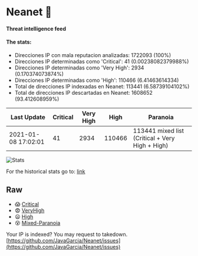 # Neanet :hocho:
#### Threat intelligence feed
#### The stats:

- Direcciones IP con mala reputacion analizadas: 1722093 (100%)
- Direcciones IP determinadas como 'Critical':  41 (0.00238082379988%)
- Direcciones IP determinadas como 'Very High':  2934 (0.170374073874%)
- Direcciones IP determinadas como 'High':  110466 (6.41463614334)
- Total de direcciones IP indexadas en Neanet:  113441 (6.58739104102%)
- Total de direcciones IP descartadas en Neanet:  1608652 (93.412608959%)

| Last Update | Critical | Very High | High | Paranoia |
| --- | --- | --- | --- | --- |
| 2021-01-08 17:02:01 | 41 | 2934 | 110466 | 113441 mixed list (Critical + Very High + High)|

![Stats](https://docs.google.com/spreadsheets/d/e/2PACX-1vSnaNMIXVabIpDJjufMlzH7poXnshF3mgd8Is1g9ytUEzVsP5my4Trn8f-xkoLLQ38xpL3HtmUexLo6/pubchart?oid=501124687&format=image)

For the historical stats go to: [link](/stats.csv)
## Raw
- :scream: [Critical](https://raw.githubusercontent.com/JavaGarcia/Neanet/master/blacklists/neanet_critical.txt)
- :fearful: [VeryHigh](https://raw.githubusercontent.com/JavaGarcia/Neanet/master/blacklists/neanet_veryHigh.txtt)
- :frowning: [High](https://raw.githubusercontent.com/JavaGarcia/Neanet/master/blacklists/neanet_high.txt)
- :dizzy_face: [Mixed-Paranoia](https://raw.githubusercontent.com/JavaGarcia/Neanet/master/blacklists/neanet_all.txt)


Your IP is indexed? You may request to takedown. [https://github.com/JavaGarcia/Neanet/issues](https://github.com/JavaGarcia/Neanet/issues)
























































































































































































































































































































































































































































































































































































































































































































































































































































































































































































































































































































































































































































































































































































































































































































































































































































































































































































































































































































































































































































































































































































































































































































































































































































































































































































































































































































































































































































































































































































































































































































































































































































































































































































































































































